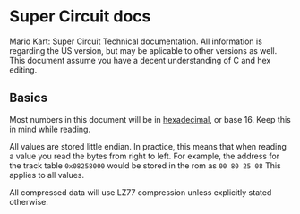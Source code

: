 # Super Circuit docs
Mario Kart: Super Circuit Technical documentation. All information is regarding the US version, but may be aplicable to other versions as well. This document assume you have a decent understanding of C and hex editing.

## Basics
Most numbers in this document will be in [hexadecimal](https://en.wikipedia.org/wiki/Hexadecimal), or base 16. Keep this in mind while reading.

All values are stored little endian. In practice, this means that when reading a value you read the bytes from right to left. For example, the address for the track table `0x08258000` would be stored in the rom as `00 80 25 08` This applies to all values.

All compressed data will use LZ77 compression unless explicitly stated otherwise.
